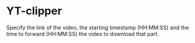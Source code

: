 # YT-clipper
Specify the link of the video, the starting timestamp (HH:MM:SS) and the time to forward (HH:MM:SS) the video to download that part.
